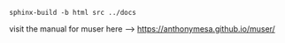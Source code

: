 ```sphinx-build -b html src ../docs```

visit the manual for muser here --> https://anthonymesa.github.io/muser/
